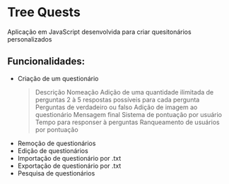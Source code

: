 # Tree Quests

Aplicação em JavaScript desenvolvida para criar quesitonários personalizados

## Funcionalidades:
- Criação de um questionário
  > Descrição
  > Nomeação
  > Adição de uma quantidade ilimitada de perguntas
  > 2 à 5 respostas possíveis para cada pergunta
  > Perguntas de verdadeiro ou falso
  > Adição de imagem ao questionário
  > Mensagem final
  > Sistema de pontuação por usuário
  > Tempo para responser à perguntas
  > Ranqueamento de usuários por pontuação
- Remoção de questionários
- Edição de questionários
- Importação de questionário por .txt
- Exportação de questionário por .txt
- Pesquisa de questionários
